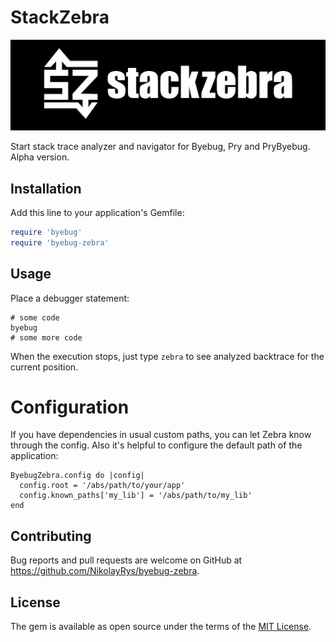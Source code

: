 # StackZebra
![logo.png](logo.png)

Start stack trace analyzer and navigator for Byebug, Pry and PryByebug. Alpha version.

## Installation

Add this line to your application's Gemfile:

```ruby
require 'byebug'
require 'byebug-zebra'
```

## Usage
Place a debugger statement:
```
# some code
byebug
# some more code
```
When the execution stops, just type `zebra` to see analyzed backtrace for the current position.

# Configuration
If you have dependencies in usual custom paths, you can let Zebra know through the config.
Also it's helpful to configure the default path of the application:
```
ByebugZebra.config do |config|
  config.root = '/abs/path/to/your/app'
  config.known_paths['my_lib'] = '/abs/path/to/my_lib'
end
```

## Contributing

Bug reports and pull requests are welcome on GitHub at https://github.com/NikolayRys/byebug-zebra.

## License

The gem is available as open source under the terms of the [MIT License](https://opensource.org/licenses/MIT).
